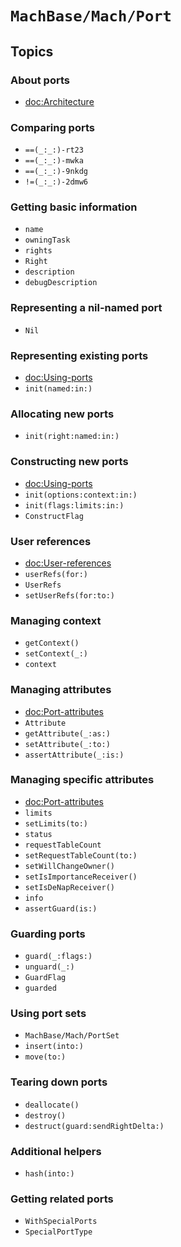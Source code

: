 # ``MachBase/Mach/Port``

## Topics

### About ports

- <doc:Architecture>

### Comparing ports

- ``==(_:_:)-rt23``
- ``==(_:_:)-mwka``
- ``==(_:_:)-9nkdg``
- ``!=(_:_:)-2dmw6``

### Getting basic information

- ``name``
- ``owningTask``
- ``rights``
- ``Right``
- ``description``
- ``debugDescription``

### Representing a nil-named port

- ``Nil``

### Representing existing ports

- <doc:Using-ports>
- ``init(named:in:)``

### Allocating new ports

- ``init(right:named:in:)``

### Constructing new ports

- <doc:Using-ports>
- ``init(options:context:in:)``
- ``init(flags:limits:in:)``
- ``ConstructFlag``

### User references

- <doc:User-references>
- ``userRefs(for:)``
- ``UserRefs``
- ``setUserRefs(for:to:)``

### Managing context

- ``getContext()``
- ``setContext(_:)``
- ``context``

### Managing attributes

- <doc:Port-attributes>
- ``Attribute``
- ``getAttribute(_:as:)``
- ``setAttribute(_:to:)``
- ``assertAttribute(_:is:)``

### Managing specific attributes

- <doc:Port-attributes>
- ``limits``
- ``setLimits(to:)``
- ``status``
- ``requestTableCount``
- ``setRequestTableCount(to:)``
- ``setWillChangeOwner()``
- ``setIsImportanceReceiver()``
- ``setIsDeNapReceiver()``
- ``info``
- ``assertGuard(is:)``

### Guarding ports

- ``guard(_:flags:)``
- ``unguard(_:)``
- ``GuardFlag``
- ``guarded``

### Using port sets

- ``MachBase/Mach/PortSet``
- ``insert(into:)``
- ``move(to:)``

### Tearing down ports

- ``deallocate()``
- ``destroy()``
- ``destruct(guard:sendRightDelta:)``

### Additional helpers

- ``hash(into:)``

### Getting related ports

- ``WithSpecialPorts``
- ``SpecialPortType``